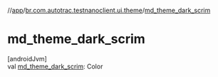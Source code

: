//[app](../../index.md)/[br.com.autotrac.testnanoclient.ui.theme](index.md)/[md_theme_dark_scrim](md_theme_dark_scrim.md)

# md_theme_dark_scrim

[androidJvm]\
val [md_theme_dark_scrim](md_theme_dark_scrim.md): Color
